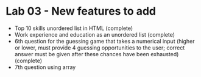 # Lab 03 - New features to add

- Top 10 skills unordered list in HTML (complete)
- Work experience and education as an unordered list (complete)
- 6th question for the guessing game that takes a numerical input (higher or lower, must provide 4 guessing opportunities to the user; correct answer must be given after these chances have been exhausted) (complete)
- 7th question using array
